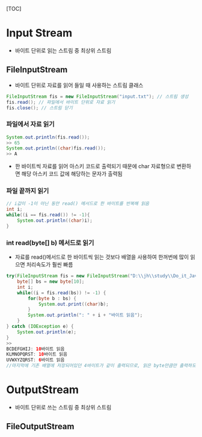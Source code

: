 [TOC]

# Input Stream

- 바이트 단위로 읽는 스트림 중 최상위 스트림




## FileInputStream

- 바이트 단위로 자료를 읽어 들일 때 사용하는 스트림 클래스

```Java
FileInputStream fis = new FileInputStream("input.txt");	// 스트림 생성
fis.read();	// 파일에서 바이트 단위로 자료 읽기
fis.close(); // 스트림 닫기
```



### 파일에서 자료 읽기

```java
System.out.println(fis.read());
>> 65
System.out.println((char)fis.read());
>> A
```

- 한 바이트씩 자료를 읽어 아스키 코드로 출력되기 때문에 char 자료형으로 변환하면 해당 아스키 코드 값에 해당하는 문자가 출력됨



### 파일 끝까지 읽기

```java
// i값이 -1이 아닌 동안 read() 메서드로 한 바이트를 반복해 읽음
int i;
while((i == fis.read()) != -1){
	System.out.println((char)i);
}
```



### int read(byte[] b) 메서드로 읽기

- 자료를 read()메서드로 한 바이트씩 읽는 것보다 배열을 사용하여 한꺼번에 많이 읽으면 처리속도가 훨씬 빠름

```java
try(FileInputStream fis = new FileInputStream("D:\\jh\\study\\Do_it_Java_Programming\\project\\src\\class15\\input2.txt")) {
	byte[] bs = new byte[10];
	int i;
	while((i = fis.read(bs)) != -1) {
		for(byte b : bs) {
			System.out.print((char)b);
		}
		System.out.println(": " + i + "바이트 읽음");
	}
} catch (IOException e) {
	System.out.println(e);
}
>> 
BCDEFGHIJ: 10바이트 읽음
KLMNOPQRST: 10바이트 읽음
UVWXYZQRST: 6바이트 읽음
//마지막에 기존 배열에 저장되어있던 4바이트가 같이 출력되므로, 읽은 byte만큼만 출력하도록 코드 수정이 필요하다
```





# OutputStream

- 바이트 단위로 쓰는 스트림 중 최상위 스트림



## FileOutputStream



